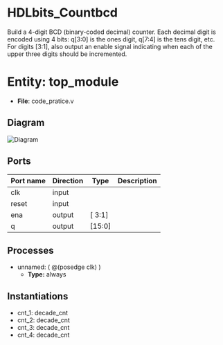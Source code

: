 # HDLbits_Countbcd
Build a 4-digit BCD (binary-coded decimal) counter. Each decimal digit is encoded using 4 bits: q[3:0] is the ones digit, q[7:4] is the tens digit, etc. For digits [3:1], also output an enable signal indicating when each of the upper three digits should be incremented.

# Entity: top_module 
- **File**: code_pratice.v

## Diagram
![Diagram](https://github.com/CJ2002002/Picture_bed/blob/main/image/top_module.png)
## Ports

| Port name | Direction | Type   | Description |
| --------- | --------- | ------ | ----------- |
| clk       | input     |        |             |
| reset     | input     |        |             |
| ena       | output    | [ 3:1] |             |
| q         | output    | [15:0] |             |

## Processes
- unnamed: ( @(posedge clk) )
  - **Type:** always

## Instantiations

- cnt_1: decade_cnt
- cnt_2: decade_cnt
- cnt_3: decade_cnt
- cnt_4: decade_cnt
